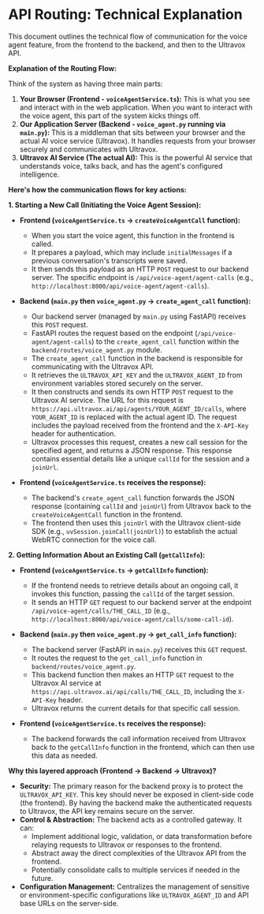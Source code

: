# API Routing: Technical Explanation

This document outlines the technical flow of communication for the voice agent feature, from the frontend to the backend, and then to the Ultravox API.

**Explanation of the Routing Flow:**

Think of the system as having three main parts:

1.  **Your Browser (Frontend - `voiceAgentService.ts`):** This is what you see and interact with in the web application. When you want to interact with the voice agent, this part of the system kicks things off.
2.  **Our Application Server (Backend - `voice_agent.py` running via `main.py`):** This is a middleman that sits between your browser and the actual AI voice service (Ultravox). It handles requests from your browser securely and communicates with Ultravox.
3.  **Ultravox AI Service (The actual AI):** This is the powerful AI service that understands voice, talks back, and has the agent's configured intelligence.

**Here's how the communication flows for key actions:**

**1. Starting a New Call (Initiating the Voice Agent Session):**

*   **Frontend (`voiceAgentService.ts` -> `createVoiceAgentCall` function):**
    *   When you start the voice agent, this function in the frontend is called.
    *   It prepares a payload, which may include `initialMessages` if a previous conversation's transcripts were saved.
    *   It then sends this payload as an HTTP `POST` request to our backend server. The specific endpoint is `/api/voice-agent/agent-calls` (e.g., `http://localhost:8000/api/voice-agent/agent-calls`).

*   **Backend (`main.py` then `voice_agent.py` -> `create_agent_call` function):**
    *   Our backend server (managed by `main.py` using FastAPI) receives this `POST` request.
    *   FastAPI routes the request based on the endpoint (`/api/voice-agent/agent-calls`) to the `create_agent_call` function within the `backend/routes/voice_agent.py` module.
    *   The `create_agent_call` function in the backend is responsible for communicating with the Ultravox API.
    *   It retrieves the `ULTRAVOX_API_KEY` and the `ULTRAVOX_AGENT_ID` from environment variables stored securely on the server.
    *   It then constructs and sends its own HTTP `POST` request to the Ultravox AI service. The URL for this request is `https://api.ultravox.ai/api/agents/YOUR_AGENT_ID/calls`, where `YOUR_AGENT_ID` is replaced with the actual agent ID. The request includes the payload received from the frontend and the `X-API-Key` header for authentication.
    *   Ultravox processes this request, creates a new call session for the specified agent, and returns a JSON response. This response contains essential details like a unique `callId` for the session and a `joinUrl`.

*   **Frontend (`voiceAgentService.ts` receives the response):**
    *   The backend's `create_agent_call` function forwards the JSON response (containing `callId` and `joinUrl`) from Ultravox back to the `createVoiceAgentCall` function in the frontend.
    *   The frontend then uses this `joinUrl` with the Ultravox client-side SDK (e.g., `uvSession.joinCall(joinUrl)`) to establish the actual WebRTC connection for the voice call.

**2. Getting Information About an Existing Call (`getCallInfo`):**

*   **Frontend (`voiceAgentService.ts` -> `getCallInfo` function):**
    *   If the frontend needs to retrieve details about an ongoing call, it invokes this function, passing the `callId` of the target session.
    *   It sends an HTTP `GET` request to our backend server at the endpoint `/api/voice-agent/calls/THE_CALL_ID` (e.g., `http://localhost:8000/api/voice-agent/calls/some-call-id`).

*   **Backend (`main.py` then `voice_agent.py` -> `get_call_info` function):**
    *   The backend server (FastAPI in `main.py`) receives this `GET` request.
    *   It routes the request to the `get_call_info` function in `backend/routes/voice_agent.py`.
    *   This backend function then makes an HTTP `GET` request to the Ultravox AI service at `https://api.ultravox.ai/api/calls/THE_CALL_ID`, including the `X-API-Key` header.
    *   Ultravox returns the current details for that specific call session.

*   **Frontend (`voiceAgentService.ts` receives the response):**
    *   The backend forwards the call information received from Ultravox back to the `getCallInfo` function in the frontend, which can then use this data as needed.

**Why this layered approach (Frontend -> Backend -> Ultravox)?**

*   **Security:** The primary reason for the backend proxy is to protect the `ULTRAVOX_API_KEY`. This key should never be exposed in client-side code (the frontend). By having the backend make the authenticated requests to Ultravox, the API key remains secure on the server.
*   **Control & Abstraction:** The backend acts as a controlled gateway. It can:
    *   Implement additional logic, validation, or data transformation before relaying requests to Ultravox or responses to the frontend.
    *   Abstract away the direct complexities of the Ultravox API from the frontend.
    *   Potentially consolidate calls to multiple services if needed in the future.
*   **Configuration Management:** Centralizes the management of sensitive or environment-specific configurations like `ULTRAVOX_AGENT_ID` and API base URLs on the server-side. 